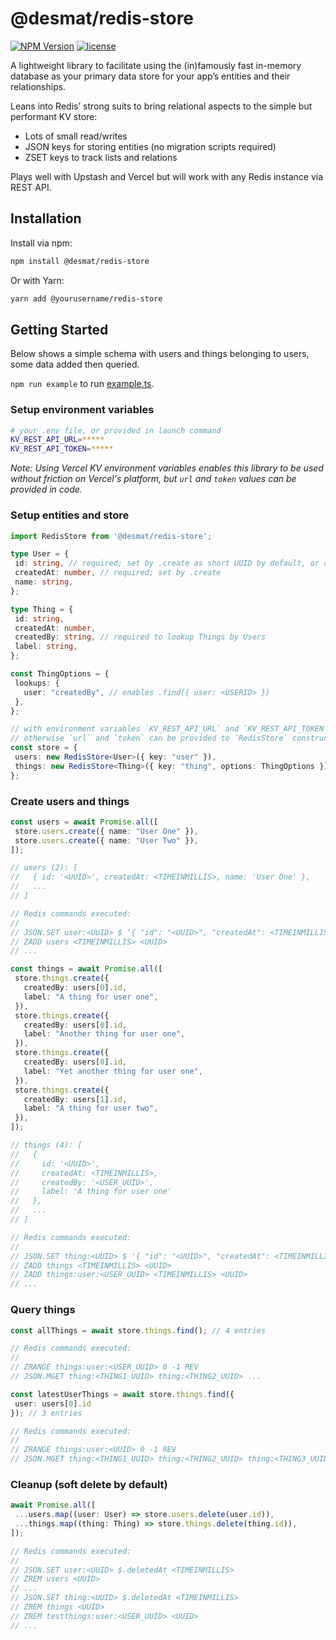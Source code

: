 # @desmat/redis-store

[![NPM Version](https://img.shields.io/npm/v/%40desmat%2Fredis-store?link=https%3A%2F%2Fwww.npmjs.com%2Fpackage%2F%40desmat%2Futils)](https://www.npmjs.com/package/@desmat/redis-store)
[![license](https://img.shields.io/npm/l/@desmat/utils?link=LICENSE)](LICENSE)

A lightweight library to facilitate using the (in)famously fast in-memory database as your primary data store for your app’s entities and their relationships.

Leans into Redis’ strong suits to bring relational aspects to the simple but performant KV store:
- Lots of small read/writes
- JSON keys for storing entities (no migration scripts required)
- ZSET keys to track lists and relations

Plays well with Upstash and Vercel but will work with any Redis instance via REST API.


## Installation

Install via npm:

```bash
npm install @desmat/redis-store
```

Or with Yarn:

```bash
yarn add @yourusername/redis-store
```


## Getting Started

Below shows a simple schema with users and things belonging to users, some data added then queried. 

`npm run example` to run [example.ts](./src/example.ts).


### Setup environment variables

```bash
# your .env file, or provided in launch command
KV_REST_API_URL=*****
KV_REST_API_TOKEN=*****
```

*Note: Using Vercel KV environment variables enables this library to be used without friction on Vercel's platform, but `url` and `token` values can be provided in code.*

### Setup entities and store

```typescript
import RedisStore from '@desmat/redis-store';

type User = {
 id: string, // required; set by .create as short UUID by default, or can be provided
 createdAt: number, // required; set by .create
 name: string,
};

type Thing = {
 id: string,
 createdAt: number,
 createdBy: string, // required to lookup Things by Users
 label: string,
};

const ThingOptions = {
 lookups: {
   user: "createdBy", // enables .find({ user: <USERID> })
 },
};

// with environment variables `KV_REST_API_URL` and `KV_REST_API_TOKEN`
// otherwise `url` and `token` can be provided to `RedisStore` constructor
const store = {
 users: new RedisStore<User>({ key: "user" }),
 things: new RedisStore<Thing>({ key: "thing", options: ThingOptions }),
};
```

### Create users and things

```typescript
const users = await Promise.all([
 store.users.create({ name: "User One" }),
 store.users.create({ name: "User Two" }),
]);

// users (2): [
//   { id: '<UUID>', createdAt: <TIMEINMILLIS>, name: 'User One' },
//   ...
// ]

// Redis commands executed:
//
// JSON.SET user:<UUID> $ '{ "id": "<UUID>", "createdAt": <TIMEINMILLIS>, "name": "User One" }'
// ZADD users <TIMEINMILLIS> <UUID>
// ...

const things = await Promise.all([
 store.things.create({
   createdBy: users[0].id,
   label: "A thing for user one",
 }),
 store.things.create({
   createdBy: users[0].id,
   label: "Another thing for user one",
 }),
 store.things.create({
   createdBy: users[0].id,
   label: "Yet another thing for user one",
 }),
 store.things.create({
   createdBy: users[1].id,
   label: "A thing for user two",
 }),
]);

// things (4): [
//   {
//     id: '<UUID>',
//     createdAt: <TIMEINMILLIS>,
//     createdBy: '<USER_UUID>',
//     label: 'A thing for user one'
//   },
//   ...
// ]

// Redis commands executed:
//
// JSON.SET thing:<UUID> $ '{ "id": "<UUID>", "createdAt": <TIMEINMILLIS>, "createdBy": "<USER_UUID>", "message": "Another thing for user one" }'
// ZADD things <TIMEINMILLIS> <UUID>
// ZADD things:user:<USER_UUID> <TIMEINMILLIS> <UUID>
// ...
```

### Query things

```typescript
const allThings = await store.things.find(); // 4 entries

// Redis commands executed:
//
// ZRANGE things:user:<USER_UUID> 0 -1 REV
// JSON.MGET thing:<THING1_UUID> thing:<THING2_UUID> ...

const latestUserThings = await store.things.find({
 user: users[0].id
}); // 3 entries

// Redis commands executed:
//
// ZRANGE things:user:<UUID> 0 -1 REV
// JSON.MGET thing:<THING1_UUID> thing:<THING2_UUID> thing:<THING3_UUID>
```

### Cleanup (soft delete by default)

```typescript
await Promise.all([
 ...users.map((user: User) => store.users.delete(user.id)),
 ...things.map((thing: Thing) => store.things.delete(thing.id)),
]);

// Redis commands executed:
//
// JSON.SET user:<UUID> $.deletedAt <TIMEINMILLIS>
// ZREM users <UUID>
// ...
// JSON.SET thing:<UUID> $.deletedAt <TIMEINMILLIS>
// ZREM things <UUID>
// ZREM testthings:user:<USER_UUID> <UUID>
// ...
```
